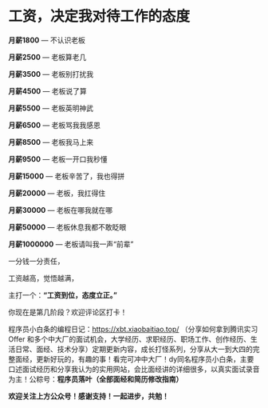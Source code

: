 # 工资，决定我对待工作的态度 

**月薪1800** — 不认识老板

**月薪2500** — 老板算老几

**月薪3500** — 老板别打扰我

**月薪4500** — 老板说了算

**月薪5500** — 老板英明神武

**月薪6500** — 老板骂我我感恩

**月薪8500** — 老板我马上来

**月薪9500** — 老板一开口我秒懂

**月薪15000** — 老板辛苦了，我也得拼

**月薪20000** — 老板，我扛得住

**月薪30000** — 老板在哪我就在哪

**月薪50000** — 老板休息我都不敢眨眼

**月薪1000000** — 老板请叫我一声“前辈”



 一分钱一分责任，

工资越高，觉悟越满，

主打一个：**“工资到位，态度立正。”**

你现在是第几阶段？欢迎评论区打卡！



程序员小白条的编程日记：https://xbt.xiaobaitiao.top/ （分享如何拿到腾讯实习 Offer 和多个中大厂的面试机会，大学经历、求职经历、职场工作、创作经历、生活日常、面经、技术分享）定期更新内容，成长打怪系列，分享从大一到大四的完整面经，更新好玩的，有趣的事！看完可冲中大厂！dy同名程序员小白条，主要口述面试经历和分享我认为的实用网站，会比面经讲的详细很多，以真实面试录音为主！公粽号：**程序员落叶（全部面经和简历修改指南）**

**欢迎关注上方公众号！感谢支持！一起进步，共勉！**